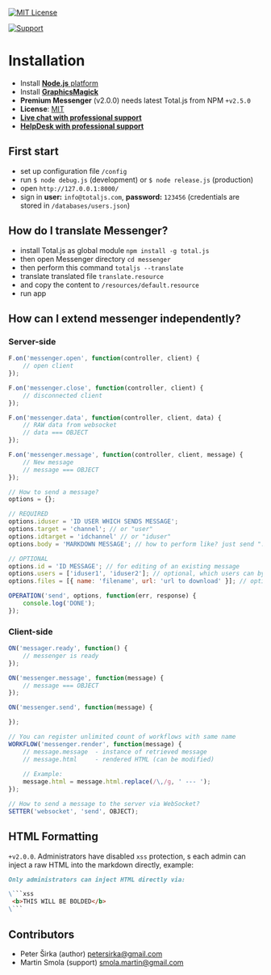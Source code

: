 [![MIT License][license-image]][license-url]

[![Support](https://www.totaljs.com/img/button-support.png?v=2)](https://www.totaljs.com/support/)

# Installation

- Install [__Node.js__ platform](https://www.nodejs.org)
- Install [__GraphicsMagick__](http://www.graphicsmagick.org)
- __Premium Messenger__ (v2.0.0) needs latest Total.js from NPM `+v2.5.0`
- __License__: [MIT](license.txt)
- [__Live chat with professional support__](https://messenger.totaljs.com)
- [__HelpDesk with professional support__](https://helpdesk.totaljs.com)

## First start

- set up configuration file `/config`
- run `$ node debug.js` (development) or `$ node release.js` (production)
- open `http://127.0.0.1:8000/`
- sign in __user:__ `info@totaljs.com`, __password:__ `123456` (credentials are stored in `/databases/users.json`)

## How do I translate Messenger?

- install Total.js as global module `npm install -g total.js`
- then open Messenger directory `cd messenger`
- then perform this command `totaljs --translate`
- translate translated file `translate.resource`
- and copy the content to `/resources/default.resource`
- run app

## How can I extend messenger independently?

### Server-side

```javascript
F.on('messenger.open', function(controller, client) {
    // open client
});

F.on('messenger.close', function(controller, client) {
    // disconnected client
});

F.on('messenger.data', function(controller, client, data) {
    // RAW data from websocket
    // data === OBJECT
});

F.on('messenger.message', function(controller, client, message) {
    // New message
    // message === OBJECT
});

// How to send a message?
options = {};

// REQUIRED
options.iduser = 'ID USER WHICH SENDS MESSAGE';
options.target = 'channel'; // or "user"
options.idtarget = 'idchannel' // or "iduser"
options.body = 'MARKDOWN MESSAGE'; // how to perform like? just send ":thumbs-up:" in body

// OPTIONAL
options.id = 'ID MESSAGE'; // for editing of an existing message
options.users = ['iduser1', 'iduser2']; // optional, which users can by notified? (works with channels only)
options.files = [{ name: 'filename', url: 'url to download' }]; // optional, (it serves for file browser only)

OPERATION('send', options, function(err, response) {
    console.log('DONE');
});
```

### Client-side

```javascript
ON('messager.ready', function() {
    // messenger is ready
});

ON('messenger.message', function(message) {
    // message === OBJECT
});

ON('messenger.send', function(message) {

});

// You can register unlimited count of workflows with same name
WORKFLOW('messenger.render', function(message) {
    // message.message  - instance of retrieved message
    // message.html     - rendered HTML (can be modified)
    
    // Example:
    message.html = message.html.replace(/\,/g, ' --- ');
});

// How to send a message to the server via WebSocket?
SETTER('websocket', 'send', OBJECT);
```

## HTML Formatting

`+v2.0.0`. Administrators have disabled `xss` protection, s each admin can inject a raw HTML into the markdown directly, example:

```markdown
Only administrators can inject HTML directly via:

\```xss
 <b>THIS WILL BE BOLDED</b>
\```
```

## Contributors

- Peter Širka (author) <petersirka@gmail.com>
- Martin Smola (support) <smola.martin@gmail.com>

[license-image]: https://img.shields.io/badge/license-MIT-blue.svg?style=flat
[license-url]: license.txt
